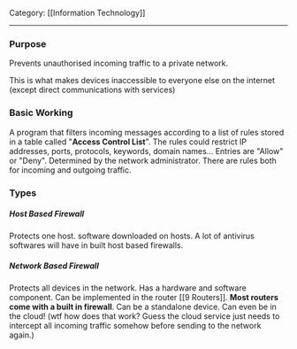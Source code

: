 Category: [[Information Technology]]
___
### Purpose
Prevents unauthorised incoming traffic to a private network. 

This is what makes devices inaccessible to everyone else on the internet (except direct communications with services)

### Basic Working
A program that filters incoming messages according to a list of rules stored in a table called "**Access Control List**". The rules could restrict IP addresses, ports, protocols, keywords, domain names... Entries are "Allow" or "Deny". 
Determined by the network administrator. 
There are rules both for incoming and outgoing traffic. 

### Types
##### Host Based Firewall
Protects one host. 
software downloaded on hosts. 
A lot of antivirus softwares will have in built host based firewalls. 
##### Network Based Firewall
Protects all devices in the network. 
Has a hardware and software component. 
Can be implemented in the router [[9 Routers]]. **Most routers come with a built in firewall**.
Can be a standalone device. 
Can even be in the cloud! (wtf how does that work? Guess the cloud service just needs to intercept all incoming traffic somehow before sending to the network again.)



